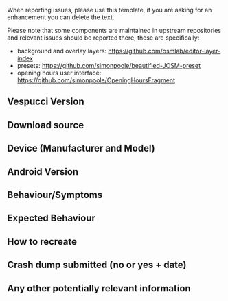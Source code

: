 When reporting issues, please use this template, if you are asking for an enhancement you can delete the text.

Please note that some components are maintained in upstream repositories and relevant issues should be reported there, these are specifically:

* background and overlay layers: https://github.com/osmlab/editor-layer-index
* presets: https://github.com/simonpoole/beautified-JOSM-preset
* opening hours user interface: https://github.com/simonpoole/OpeningHoursFragment

## Vespucci Version
<!-- required, see advanced preference of debug information screen in the preferences -->

## Download source
<!-- from where did you obtain the app? google play store, amazon, f-droid, github, ... -->

## Device (Manufacturer and Model)
<!-- required -->

## Android Version 
<!-- required, please indicate if you are using a custom version -->

## Behaviour/Symptoms
<!-- required -->

## Expected Behaviour
<!-- required -->

## How to recreate
<!-- required -->

## Crash dump submitted (no or yes + date)
<!-- required -->

## Any other potentially relevant information
<!-- required -->

